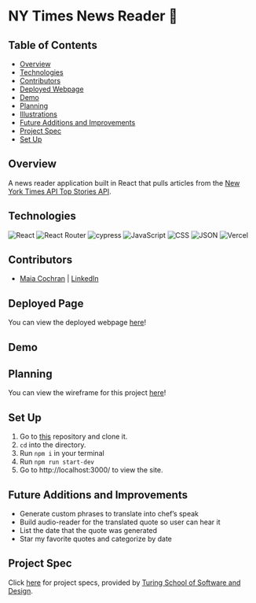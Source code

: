 # NY Times News Reader 📰

## Table of Contents
  - [Overview](#overview)
  - [Technologies](#technologies)
  - [Contributors](#contributors)
  - [Deployed Webpage](#deployed-page)
  - [Demo](#demo)
  - [Planning](planning)
  - [Illustrations](#illustrations)
  - [Future Additions and Improvements](#future-additions-and-improvements)
  - [Project Spec](#project-spec)
  - [Set Up](#set-up)

## Overview
A news reader application built in React that pulls articles from the [New York Times API Top Stories API](https://developer.nytimes.com/docs/top-stories-product/1/overview).

## Technologies
![React](https://img.shields.io/badge/react-%2320232a.svg?style=for-the-badge&logo=react&logoColor=%2361DAFB)
![React Router](https://img.shields.io/badge/React_Router-CA4245?style=for-the-badge&logo=react-router&logoColor=white)
![cypress](https://img.shields.io/badge/-cypress-%23E5E5E5?style=for-the-badge&logo=cypress&logoColor=058a5e)
![JavaScript](https://img.shields.io/badge/JavaScript-323330?style=for-the-badge&logo=javascript&logoColor=F7DF1E)
![CSS](https://img.shields.io/badge/CSS3-1572B6?style=for-the-badge&logo=css3&logoColor=white)
![JSON](https://img.shields.io/badge/json-5E5C5C?style=for-the-badge&logo=json&logoColor=white)
![Vercel](https://user-images.githubusercontent.com/101746747/188785090-4abee495-4f46-4dba-b554-e16ded576297.png)

## Contributors
- [Maia Cochran](https://github.com/Maia-Cochran) | [LinkedIn](https://www.linkedin.com/in/maiaecochran/)

## Deployed Page
You can view the deployed webpage [here](https://ny-times-lac.vercel.app/)!

## Demo


## Planning
You can view the wireframe for this project [here](https://www.figma.com/file/cDBE6ObXoTOLudLYS6Yfpv/NY-Times?node-id=0%3A1)!

## Set Up
1. Go to [this](https://github.com/Maia-Cochran/ny-times) repository and clone it. 
2. `cd` into the directory.
3. Run `npm i` in your terminal
4. Run `npm run start-dev`
6. Go to http://localhost:3000/ to view the site.

## Future Additions and Improvements
- Generate custom phrases to translate into chef’s speak
- Build audio-reader for the translated quote so user can hear it
- List the date that the quote was generated
- Star my favorite quotes and categorize by date

## Project Spec
Click [here](https://mod4.turing.edu/projects/take_home/take_home_fe) for project specs, provided by [Turing School of Software and Design](https://turing.edu/).
